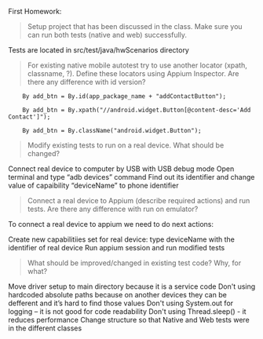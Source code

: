 First Homework:

>Setup project that has been discussed in the class. Make sure you can run both tests (native and web) successfully.

Tests are located in src/test/java/hwScenarios directory

>For existing native mobile autotest try to use another locator (xpath, classname, ?). Define these locators using Appium Inspector. Are there any difference with id version?

        By add_btn = By.id(app_package_name + "addContactButton");

        By add_btn = By.xpath("//android.widget.Button[@content-desc='Add Contact']");

        By add_btn = By.className("android.widget.Button");
        
>Modify existing tests to run on a real device. What should be changed?

Connect real device to computer by USB with USB debug mode
Open terminal and type “adb devices” command
Find out its identifier and change value of capaibility “deviceName” to phone identifier

>Connect a real device to Appium (describe required actions) and run tests. Are there any difference with run on emulator?

To connect a real device to appium we need to do next actions:

Create new capabilitiies set for real device: type deviceName with the identifier of real device
Run appium session and run modified tests

>What should be improved/changed in existing test code? Why, for what?

Move driver setup to main directory because it is a service code
Don't using hardcoded absolute paths because on another devices they can be defferent and it’s hard to find those values
Don't using System.out for logging – it is not good for code readability
Don't using Thread.sleep() - it reduces performance
Change structure so that Native and Web tests were in the different classes
